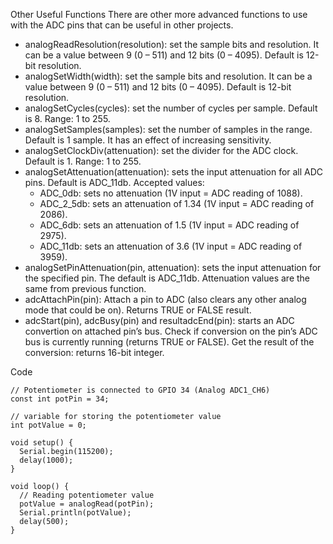 Other Useful Functions
There are other more advanced functions to use with the ADC pins that can be useful in other projects.

- analogReadResolution(resolution): set the sample bits and resolution. It can be a value between 9 (0 – 511) and 12 bits (0 – 4095). Default is 12-bit resolution.
- analogSetWidth(width): set the sample bits and resolution. It can be a value between 9 (0 – 511) and 12 bits (0 – 4095). Default is 12-bit resolution.
- analogSetCycles(cycles): set the number of cycles per sample. Default is 8. Range: 1 to 255.
- analogSetSamples(samples): set the number of samples in the range. Default is 1 sample. It has an effect of increasing sensitivity.
- analogSetClockDiv(attenuation): set the divider for the ADC clock. Default is 1. Range: 1 to 255.
- analogSetAttenuation(attenuation): sets the input attenuation for all ADC pins. Default is ADC_11db. Accepted values:
  - ADC_0db: sets no attenuation (1V input = ADC reading of 1088).
  - ADC_2_5db: sets an attenuation of 1.34 (1V input = ADC reading of 2086).
  - ADC_6db: sets an attenuation of 1.5 (1V input = ADC reading of 2975).
  - ADC_11db: sets an attenuation of 3.6 (1V input = ADC reading of 3959).
- analogSetPinAttenuation(pin, attenuation): sets the input attenuation for the specified pin. The default is ADC_11db. Attenuation values are the same from previous function.
- adcAttachPin(pin): Attach a pin to ADC (also clears any other analog mode that could be on). Returns TRUE or FALSE result.
- adcStart(pin), adcBusy(pin) and resultadcEnd(pin): starts an ADC convertion on attached pin’s bus. Check if conversion on the pin’s ADC bus is currently running (returns TRUE or FALSE). Get the result of the conversion: returns 16-bit integer.

Code
```
// Potentiometer is connected to GPIO 34 (Analog ADC1_CH6) 
const int potPin = 34;

// variable for storing the potentiometer value
int potValue = 0;

void setup() {
  Serial.begin(115200);
  delay(1000);
}

void loop() {
  // Reading potentiometer value
  potValue = analogRead(potPin);
  Serial.println(potValue);
  delay(500);
}

```
